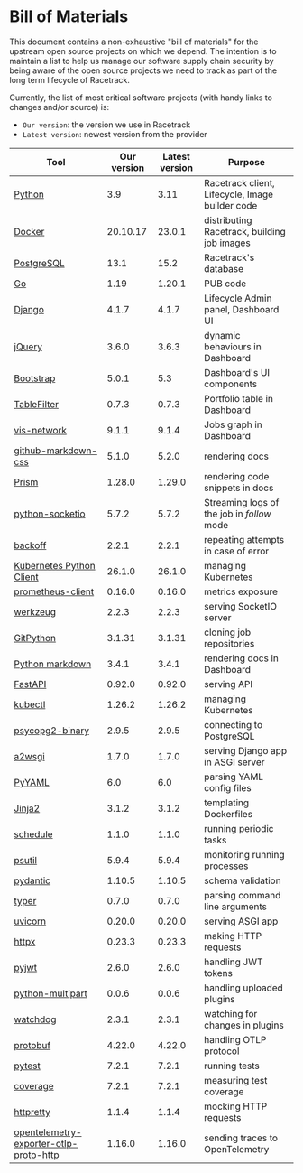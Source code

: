 # Bill of Materials
This document contains a non-exhaustive "bill of materials" for the upstream
open source projects on which we depend. The intention is to maintain a list to
help us manage our software supply chain security by being aware of the open
source projects we need to track as part of the long term lifecycle of
Racetrack.

Currently, the list of most critical software projects (with handy links to
changes and/or source) is:

- `Our version`: the version we use in Racetrack
- `Latest version`: newest version from the provider

| Tool                                                                       | Our version | Latest version | Purpose |
| -------------------------------------------------------------------------- | ------------| ---------------|---------|
| [Python](https://www.python.org/downloads/)                                | 3.9         | 3.11           | Racetrack client, Lifecycle, Image builder code |
| [Docker](https://docs.docker.com/engine/release-notes/)                    | 20.10.17    | 23.0.1         | distributing Racetrack, building job images |
| [PostgreSQL](https://www.postgresql.org/docs/release/)                     | 13.1        | 15.2           | Racetrack's database |
| [Go](https://go.dev/dl/)                                                   | 1.19        | 1.20.1         | PUB code |
| [Django](https://pypi.org/project/Django)                                  | 4.1.7       | 4.1.7          | Lifecycle Admin panel, Dashboard UI |
| [jQuery](https://github.com/jquery/jquery/releases)                        | 3.6.0       | 3.6.3          | dynamic behaviours in Dashboard |
| [Bootstrap](https://getbootstrap.com/docs/versions/)                       | 5.0.1       | 5.3            | Dashboard's UI components |
| [TableFilter](https://github.com/koalyptus/TableFilter/releases)           | 0.7.3       | 0.7.3          | Portfolio table in Dashboard |
| [vis-network](https://github.com/visjs/vis-network)                        | 9.1.1       | 9.1.4          | Jobs graph in Dashboard |
| [github-markdown-css](https://github.com/sindresorhus/github-markdown-css) | 5.1.0       | 5.2.0          | rendering docs |
| [Prism](https://github.com/PrismJS/prism/)                                 | 1.28.0      | 1.29.0         | rendering code snippets in docs |
| [python-socketio](https://pypi.org/project/python-socketio/)               | 5.7.2       | 5.7.2          | Streaming logs of the job in *follow* mode |
| [backoff](https://pypi.org/project/backoff/)                               | 2.2.1       | 2.2.1          | repeating attempts in case of error |
| [Kubernetes Python Client](https://pypi.org/project/kubernetes/)           | 26.1.0      | 26.1.0         | managing Kubernetes |
| [prometheus-client](https://pypi.org/project/prometheus-client/)           | 0.16.0      | 0.16.0         | metrics exposure |
| [werkzeug](https://pypi.org/project/Werkzeug/)                             | 2.2.3       | 2.2.3          | serving SocketIO server |
| [GitPython](https://pypi.org/project/GitPython/)                           | 3.1.31      | 3.1.31         | cloning job repositories |
| [Python markdown](https://pypi.org/project/Markdown/)                      | 3.4.1       | 3.4.1          | rendering docs in Dashboard |
| [FastAPI](https://github.com/tiangolo/fastapi)                             | 0.92.0      | 0.92.0         | serving API |
| [kubectl](https://github.com/kubernetes/kubectl)                           | 1.26.2      | 1.26.2         | managing Kubernetes |
| [psycopg2-binary](https://pypi.org/project/psycopg2-binary/)               | 2.9.5       | 2.9.5          | connecting to PostgreSQL |
| [a2wsgi](https://pypi.org/project/a2wsgi/)                                 | 1.7.0       | 1.7.0          | serving Django app in ASGI server |
| [PyYAML](https://pypi.org/project/PyYAML/)                                 | 6.0         | 6.0            | parsing YAML config files |
| [Jinja2](https://pypi.org/project/Jinja2/)                                 | 3.1.2       | 3.1.2          | templating Dockerfiles |
| [schedule](https://pypi.org/project/schedule/)                             | 1.1.0       | 1.1.0          | running periodic tasks |
| [psutil](https://pypi.org/project/psutil/)                                 | 5.9.4       | 5.9.4          | monitoring running processes |
| [pydantic](https://pypi.org/project/pydantic/)                             | 1.10.5      | 1.10.5         | schema validation |
| [typer](https://pypi.org/project/typer/)                                   | 0.7.0       | 0.7.0          | parsing command line arguments |
| [uvicorn](https://pypi.org/project/uvicorn/)                               | 0.20.0      | 0.20.0         | serving ASGI app |
| [httpx](https://pypi.org/project/httpx/)                                   | 0.23.3      | 0.23.3         | making HTTP requests |
| [pyjwt](https://pypi.org/project/PyJWT/)                                   | 2.6.0       | 2.6.0          | handling JWT tokens |
| [python-multipart](https://pypi.org/project/python-multipart/)             | 0.0.6       | 0.0.6          | handling uploaded plugins |
| [watchdog](https://pypi.org/project/watchdog/)                             | 2.3.1       | 2.3.1          | watching for changes in plugins |
| [protobuf](https://pypi.org/project/protobuf/)                             | 4.22.0      | 4.22.0         | handling OTLP protocol |
| [pytest](https://pypi.org/project/pytest/)                                 | 7.2.1       | 7.2.1          | running tests |
| [coverage](https://pypi.org/project/coverage/)                             | 7.2.1       | 7.2.1          | measuring test coverage |
| [httpretty](https://pypi.org/project/httpretty/)                           | 1.1.4       | 1.1.4          | mocking HTTP requests |
| [opentelemetry-exporter-otlp-proto-http](https://pypi.org/project/opentelemetry-exporter-otlp-proto-http/) | 1.16.0 | 1.16.0 | sending traces to OpenTelemetry |
